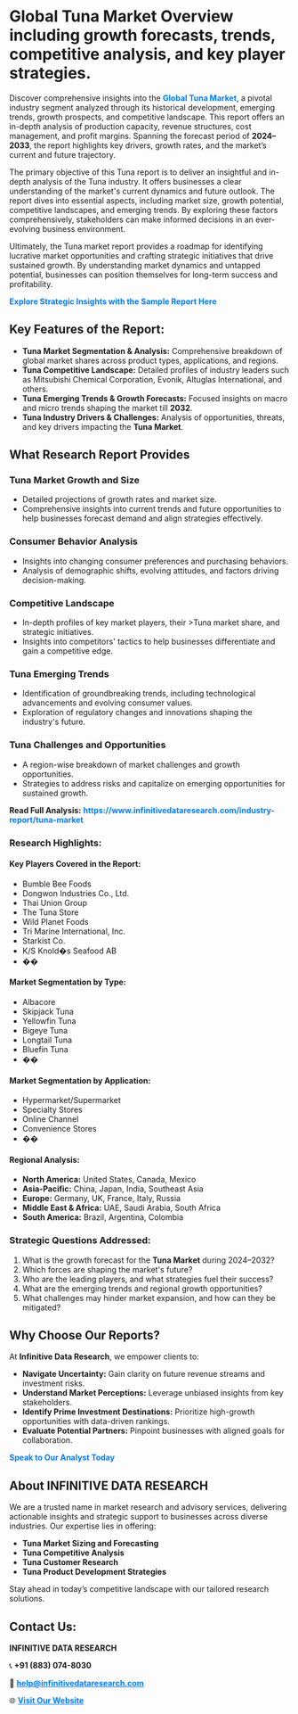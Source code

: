 <h1>Global Tuna Market Overview including growth forecasts, trends, competitive analysis, and key player strategies.</h1>
<p>
Discover comprehensive insights into the 
<a href="https://www.infinitivedataresearch.com/industry-report/tuna-market" rel="dofollow" style="color: #007BFF; text-decoration: none;"><strong>Global Tuna Market</strong></a>, a pivotal industry segment analyzed through its historical development, emerging trends, growth prospects, and competitive landscape. This report offers an in-depth analysis of production capacity, revenue structures, cost management, and profit margins. Spanning the forecast period of <strong>2024–2033</strong>, the report highlights key drivers, growth rates, and the market’s current and future trajectory.
</p>
<p>
The primary objective of this Tuna report is to deliver an insightful and in-depth analysis of the Tuna industry. It offers businesses a clear understanding of the market's current dynamics and future outlook. The report dives into essential aspects, including market size, growth potential, competitive landscapes, and emerging trends. By exploring these factors comprehensively, stakeholders can make informed decisions in an ever-evolving business environment.
</p>
<p>
Ultimately, the Tuna market report provides a roadmap for identifying lucrative market opportunities and crafting strategic initiatives that drive sustained growth. By understanding market dynamics and untapped potential, businesses can position themselves for long-term success and profitability.
</p>
<p>
<a href="https://www.infinitivedataresearch.com/request-sample/reportId=109982" style="color: #007BFF; text-decoration: none;"><strong>Explore Strategic Insights with the Sample Report Here</strong></a>
</p>

<h2>Key Features of the Report:</h2>
<ul>
<li><strong>Tuna Market Segmentation & Analysis:</strong> Comprehensive breakdown of global market shares across product types, applications, and regions.</li>
<li><strong>Tuna Competitive Landscape:</strong> Detailed profiles of industry leaders such as Mitsubishi Chemical Corporation, Evonik, Altuglas International, and others.</li>
<li><strong>Tuna Emerging Trends & Growth Forecasts:</strong> Focused insights on macro and micro trends shaping the market till <strong>2032</strong>.</li>
<li><strong>Tuna Industry Drivers & Challenges:</strong> Analysis of opportunities, threats, and key drivers impacting the <strong>Tuna Market</strong>.</li>
</ul>

<h2>What Research Report Provides</h2>
<h3>Tuna Market Growth and Size</h3>
<ul>
<li>Detailed projections of growth rates and market size.</li>
<li>Comprehensive insights into current trends and future opportunities to help businesses forecast demand and align strategies effectively.</li>
</ul>

<h3>Consumer Behavior Analysis</h3>
<ul>
<li>Insights into changing consumer preferences and purchasing behaviors.</li>
<li>Analysis of demographic shifts, evolving attitudes, and factors driving decision-making.</li>
</ul>

<h3>Competitive Landscape</h3>
<ul>
<li>In-depth profiles of key market players, their >Tuna market share, and strategic initiatives.</li>
<li>Insights into competitors' tactics to help businesses differentiate and gain a competitive edge.</li>
</ul>

<h3>Tuna Emerging Trends</h3>
<ul>
<li>Identification of groundbreaking trends, including technological advancements and evolving consumer values.</li>
<li>Exploration of regulatory changes and innovations shaping the industry's future.</li>
</ul>

<h3>Tuna Challenges and Opportunities</h3>
<ul>
<li>A region-wise breakdown of market challenges and growth opportunities.</li>
<li>Strategies to address risks and capitalize on emerging opportunities for sustained growth.</li>
</ul>
<p><strong>Read Full Analysis:</strong> <a href="https://www.infinitivedataresearch.com/industry-report/tuna-market" rel="dofollow" style="color: #007BFF; text-decoration: none;"><strong>https://www.infinitivedataresearch.com/industry-report/tuna-market</strong></a></p>
<h3>Research Highlights:</h3>
<h4>Key Players Covered in the Report:</h4>
<ul><li>Bumble Bee Foods</li><li>Dongwon Industries Co., Ltd.</li><li>Thai Union Group</li><li>The Tuna Store</li><li>Wild Planet Foods</li><li>Tri Marine International, Inc.</li><li>Starkist Co.</li><li>K/S Knold�s Seafood AB</li><li>��</li></ul>
<h4>Market Segmentation by Type:</h4>
<ul><li>Albacore</li><li>Skipjack Tuna</li><li>Yellowfin Tuna</li><li>Bigeye Tuna</li><li>Longtail Tuna</li><li>Bluefin Tuna</li><li>��</li></ul>
<h4>Market Segmentation by Application:</h4>
<ul><li>Hypermarket/Supermarket</li><li>Specialty Stores</li><li>Online Channel</li><li>Convenience Stores</li><li>��</li></ul>

<h4>Regional Analysis:</h4>
<ul>
<li><strong>North America:</strong> United States, Canada, Mexico</li>
<li><strong>Asia-Pacific:</strong> China, Japan, India, Southeast Asia</li>
<li><strong>Europe:</strong> Germany, UK, France, Italy, Russia</li>
<li><strong>Middle East & Africa:</strong> UAE, Saudi Arabia, South Africa</li>
<li><strong>South America:</strong> Brazil, Argentina, Colombia</li>
</ul>

<h3>Strategic Questions Addressed:</h3>
<ol>
<li>What is the growth forecast for the <strong>Tuna Market</strong> during 2024–2032?</li>
<li>Which forces are shaping the market's future?</li>
<li>Who are the leading players, and what strategies fuel their success?</li>
<li>What are the emerging trends and regional growth opportunities?</li>
<li>What challenges may hinder market expansion, and how can they be mitigated?</li>
</ol>

<h2>Why Choose Our Reports?</h2>
<p>At <strong>Infinitive Data Research</strong>, we empower clients to:</p>
<ul>
<li><strong>Navigate Uncertainty:</strong> Gain clarity on future revenue streams and investment risks.</li>
<li><strong>Understand Market Perceptions:</strong> Leverage unbiased insights from key stakeholders.</li>
<li><strong>Identify Prime Investment Destinations:</strong> Prioritize high-growth opportunities with data-driven rankings.</li>
<li><strong>Evaluate Potential Partners:</strong> Pinpoint businesses with aligned goals for collaboration.</li>
</ul>
<p><a href="https://www.infinitivedataresearch.com/industry-report/tuna-market" rel="dofollow" style="color: #007BFF; text-decoration: none;"><strong>Speak to Our Analyst Today</strong></a></p>

<h2>About INFINITIVE DATA RESEARCH</h2>
<p>We are a trusted name in market research and advisory services, delivering actionable insights and strategic support to businesses across diverse industries. Our expertise lies in offering:</p>
<ul>
<li><strong>Tuna Market Sizing and Forecasting</strong></li>
<li><strong>Tuna Competitive Analysis</strong></li>
<li><strong>Tuna Customer Research</strong></li>
<li><strong>Tuna Product Development Strategies</strong></li>
</ul>
<p>Stay ahead in today’s competitive landscape with our tailored research solutions.</p>

<h2>Contact Us:</h2>
<p><strong>INFINITIVE DATA RESEARCH</strong></p>
<p>📞 <strong>+91 (883) 074-8030</strong></p>
<p>📧 <strong><a href="mailto:help@infinitivedataresearch.com" style="color: #007BFF;">help@infinitivedataresearch.com</a></strong></p>
<p>🌐 <strong><a href="https://www.infinitivedataresearch.com" rel="dofollow" style="color: #007BFF;">Visit Our Website</a></strong></p>